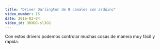 ```yaml
---
title: "Driver Darlington de 8 canales con arduino"
video_number: 15
date: 2016-02-04
video_id: 3RXDO-slIGQ
---
```


Con estos drivers podemos controlar muchas cosas de manera muy fácil y rapida.
